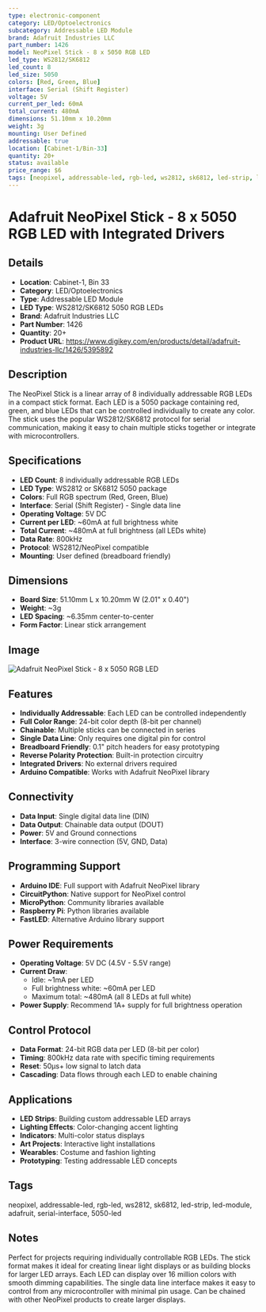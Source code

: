 ```yaml
---
type: electronic-component
category: LED/Optoelectronics
subcategory: Addressable LED Module
brand: Adafruit Industries LLC
part_number: 1426
model: NeoPixel Stick - 8 x 5050 RGB LED
led_type: WS2812/SK6812
led_count: 8
led_size: 5050
colors: [Red, Green, Blue]
interface: Serial (Shift Register)
voltage: 5V
current_per_led: 60mA
total_current: 480mA
dimensions: 51.10mm x 10.20mm
weight: 3g
mounting: User Defined
addressable: true
location: [Cabinet-1/Bin-33]
quantity: 20+
status: available
price_range: $6
tags: [neopixel, addressable-led, rgb-led, ws2812, sk6812, led-strip, led-module, adafruit, serial-interface, 5050-led]
---
```


# Adafruit NeoPixel Stick - 8 x 5050 RGB LED with Integrated Drivers

## Details

- **Location**: Cabinet-1, Bin 33
- **Category**: LED/Optoelectronics
- **Type**: Addressable LED Module
- **LED Type**: WS2812/SK6812 5050 RGB LEDs
- **Brand**: Adafruit Industries LLC
- **Part Number**: 1426
- **Quantity**: 20+
- **Product URL**: https://www.digikey.com/en/products/detail/adafruit-industries-llc/1426/5395892

## Description

The NeoPixel Stick is a linear array of 8 individually addressable RGB LEDs in a compact stick format. Each LED is a 5050 package containing red, green, and blue LEDs that can be controlled individually to create any color. The stick uses the popular WS2812/SK6812 protocol for serial communication, making it easy to chain multiple sticks together or integrate with microcontrollers.

## Specifications

- **LED Count**: 8 individually addressable RGB LEDs
- **LED Type**: WS2812 or SK6812 5050 package
- **Colors**: Full RGB spectrum (Red, Green, Blue)
- **Interface**: Serial (Shift Register) - Single data line
- **Operating Voltage**: 5V DC
- **Current per LED**: ~60mA at full brightness white
- **Total Current**: ~480mA at full brightness (all LEDs white)
- **Data Rate**: 800kHz
- **Protocol**: WS2812/NeoPixel compatible
- **Mounting**: User defined (breadboard friendly)

## Dimensions

- **Board Size**: 51.10mm L x 10.20mm W (2.01" x 0.40")
- **Weight**: ~3g
- **LED Spacing**: ~6.35mm center-to-center
- **Form Factor**: Linear stick arrangement

## Image

![Adafruit NeoPixel Stick - 8 x 5050 RGB LED](../attachments/1426-adafruit-neopixel-stick-8-led.jpg)

## Features

- **Individually Addressable**: Each LED can be controlled independently
- **Full Color Range**: 24-bit color depth (8-bit per channel)
- **Chainable**: Multiple sticks can be connected in series
- **Single Data Line**: Only requires one digital pin for control
- **Breadboard Friendly**: 0.1" pitch headers for easy prototyping
- **Reverse Polarity Protection**: Built-in protection circuitry
- **Integrated Drivers**: No external drivers required
- **Arduino Compatible**: Works with Adafruit NeoPixel library

## Connectivity

- **Data Input**: Single digital data line (DIN)
- **Data Output**: Chainable data output (DOUT)
- **Power**: 5V and Ground connections
- **Interface**: 3-wire connection (5V, GND, Data)

## Programming Support

- **Arduino IDE**: Full support with Adafruit NeoPixel library
- **CircuitPython**: Native support for NeoPixel control
- **MicroPython**: Community libraries available
- **Raspberry Pi**: Python libraries available
- **FastLED**: Alternative Arduino library support

## Power Requirements

- **Operating Voltage**: 5V DC (4.5V - 5.5V range)
- **Current Draw**: 
  - Idle: ~1mA per LED
  - Full brightness white: ~60mA per LED
  - Maximum total: ~480mA (all 8 LEDs at full white)
- **Power Supply**: Recommend 1A+ supply for full brightness operation

## Control Protocol

- **Data Format**: 24-bit RGB data per LED (8-bit per color)
- **Timing**: 800kHz data rate with specific timing requirements
- **Reset**: 50μs+ low signal to latch data
- **Cascading**: Data flows through each LED to enable chaining

## Applications

- **LED Strips**: Building custom addressable LED arrays
- **Lighting Effects**: Color-changing accent lighting
- **Indicators**: Multi-color status displays
- **Art Projects**: Interactive light installations
- **Wearables**: Costume and fashion lighting
- **Prototyping**: Testing addressable LED concepts

## Tags

neopixel, addressable-led, rgb-led, ws2812, sk6812, led-strip, led-module, adafruit, serial-interface, 5050-led

## Notes

Perfect for projects requiring individually controllable RGB LEDs. The stick format makes it ideal for creating linear light displays or as building blocks for larger LED arrays. Each LED can display over 16 million colors with smooth dimming capabilities. The single data line interface makes it easy to control from any microcontroller with minimal pin usage. Can be chained with other NeoPixel products to create larger displays.
